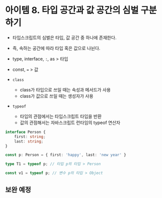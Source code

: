 # 아이템 8. 타입 공간과 값 공간의 심벌 구분하기
* 타입스크립트의 심벌은 타입, 값 공간 중 하나에 존재한다.
* 즉, 속하는 공간에 따라 타입 혹은 값으로 나뉜다.

* type, interface, `:`, as > 타입
* const, `=` > 값

* `class`
    * class가 타입으로 쓰일 때는 속성과 메서드가 사용
    * class가 값으로 쓰일 때는 생성자가 사용

* `typeof`
    * 타입의 관점에서는 타입스크립트 타입을 반환
    * 값의 관점해서는 자바스크립트 런타임의 typeof 연산자
```typescript
interface Person {
    first: string;
    last: string;
}

const p: Person = { first: 'happy', last: 'new year' }

type T1 = typeof p; // 타입 p의 타입 > Person

const v1 = typeof p; // 변수 p의 타입 > Object
```

## 보완 예정


